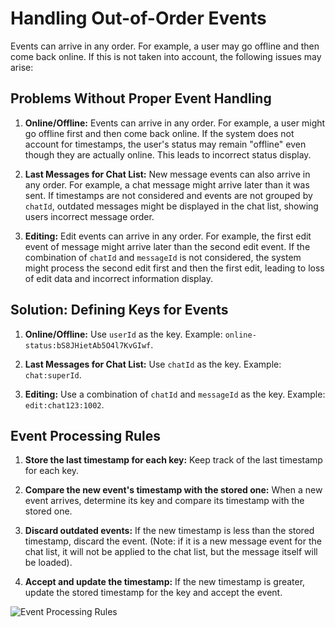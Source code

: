 # Handling Out-of-Order Events

Events can arrive in any order. For example, a user may go offline and then come back online. If this is not taken into account, the following issues may arise:

## Problems Without Proper Event Handling

1. **Online/Offline:**
Events can arrive in any order. For example, a user might go offline first and then come back online. If the system does not account for timestamps, the user's status may remain "offline" even though they are actually online. This leads to incorrect status display.

2. **Last Messages for Chat List:**
New message events can also arrive in any order. For example, a chat message might arrive later than it was sent. If timestamps are not considered and events are not grouped by `chatId`, outdated messages might be displayed in the chat list, showing users incorrect message order.

3. **Editing:**
Edit events can arrive in any order. For example, the first edit event of message might arrive later than the second edit event. If the combination of `chatId` and `messageId` is not considered, the system might process the second edit first and then the first edit, leading to loss of edit data and incorrect information display.

## Solution: Defining Keys for Events

1. **Online/Offline:**
Use `userId` as the key. Example: `online-status:bS8JHietAb5O4l7KvGIwf`.
   
2. **Last Messages for Chat List:**
Use `chatId` as the key. Example: `chat:superId`.
   
3. **Editing:**
Use a combination of `chatId` and `messageId` as the key. Example: `edit:chat123:1002`.

## Event Processing Rules

1. **Store the last timestamp for each key:**
Keep track of the last timestamp for each key.

2. **Compare the new event's timestamp with the stored one:**
When a new event arrives, determine its key and compare its timestamp with the stored one.

3. **Discard outdated events:**
If the new timestamp is less than the stored timestamp, discard the event. (Note: if it is a new message event for the chat list, it will not be applied to the chat list, but the message itself will be loaded).

4. **Accept and update the timestamp:**
If the new timestamp is greater, update the stored timestamp for the key and accept the event.

![Event Processing Rules](event_processing.gif)
